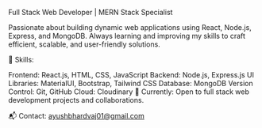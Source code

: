 Full Stack Web Developer | MERN Stack Specialist

Passionate about building dynamic web applications using React, Node.js, Express, and MongoDB. Always learning and improving my skills to craft efficient, scalable, and user-friendly solutions.

🔧 Skills:

Frontend: React.js, HTML, CSS, JavaScript
Backend: Node.js, Express.js
UI Libraries: MaterialUI, Bootstrap, Tailwind CSS
Database: MongoDB
Version Control: Git, GitHub
Cloud: Cloudinary
🚀 Currently: Open to full stack web development projects and collaborations.

📬 Contact: ayushbhardvaj01@gmail.com
<!---
AyushBhardvaj/AyushBhardvaj is a ✨ special ✨ repository because its `README.md` (this file) appears on your GitHub profile.
You can click the Preview link to take a look at your changes.
--->
